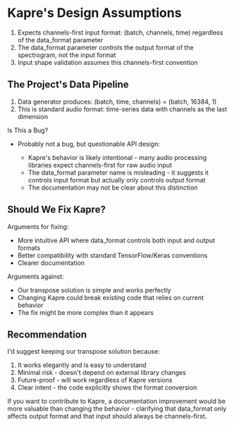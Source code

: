 #  Kapre's Design Assumptions

  1. Expects channels-first input format: (batch, channels, time) regardless of the data_format parameter
  2. The data_format parameter controls the output format of the spectrogram, not the input format
  3. Input shape validation assumes this channels-first convention

##  The Project's Data Pipeline

  1. Data generator produces: (batch, time, channels) = (batch, 16384, 1)
  2. This is standard audio format: time-series data with channels as the last dimension

Is This a Bug?

* Probably not a bug, but questionable API design:

  - Kapre's behavior is likely intentional - many audio processing
    libraries expect channels-first for raw audio input
  - The data_format parameter name is misleading - it suggests it
    controls input format but actually only controls output format
  - The documentation may not be clear about this distinction

## Should We Fix Kapre?

  Arguments for fixing:
  - More intuitive API where data_format controls both input and output formats
  - Better compatibility with standard TensorFlow/Keras conventions
  - Clearer documentation

  Arguments against:
  - Our transpose solution is simple and works perfectly
  - Changing Kapre could break existing code that relies on current behavior
  - The fix might be more complex than it appears

## Recommendation

  I'd suggest keeping our transpose solution because:
  1. It works elegantly and is easy to understand
  2. Minimal risk - doesn't depend on external library changes
  3. Future-proof - will work regardless of Kapre versions
  4. Clear intent - the code explicitly shows the format conversion

  If you want to contribute to Kapre, a documentation improvement
  would be more valuable than changing the behavior - clarifying that
  data_format only affects output format and that input should always
  be channels-first.
